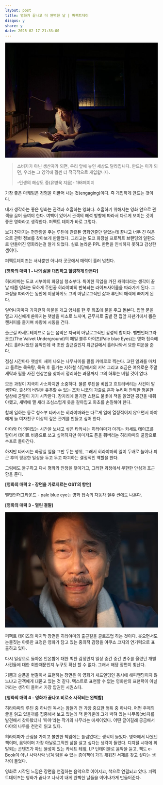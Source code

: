 ```yaml
---
layout: post
title: 영화가 끝나고 더 완벽한 날 | 퍼펙트데이
disqus: y
share: y
date: 2025-02-17 21:33:00
---
```



![퍼펙트데이](images/perfectday2.jpg)




>소비자가 아닌 생산자가 되면, 우리 앞에 놓인 세상도 달라집니다. 만드는 이가 되면, 우리는 그 영역에 훨씬 더 적극적으로 개입합니다.
>
>-인생의 해상도 중(유병욱 지음)-  198페이지


가장 좋은 마케팅은 경험을 이끌어 내는 것(engaging)이다. 즉 개입하게 만드는 것이다.

내가 생각하는 좋은 영화는 관객과 호흡하는 영화다.
호흡하기 위해서는 영화 안으로 관객을 끌어 들여야 한다.
여백이 있어서 관객의 해석 방향에 따라서 다르게 보이는 것이 좋은 영화라고 생각한다.
퍼펙트 데이가 바로 그렇다.

보기 전까지는 편안함을 주는 루틴에 관련된 영화인줄만 알았는데
끝나고 너무 긴 여운으로 관련 정보를 찾아보게 만들었다.
그리고는 도쿄 화장실 프로젝트 브랜딩의 일환으로 만들어진 영화라는걸 알게 되었다.
실로 놀라운 PPL 한편을 인식하지 못하고 감상한 셈이다.

퍼펙트데이즈는 서사뿐만 아니라 곳곳에서 매력이 흘러 넘친다.

**[영화의 매력 1 - 나의 삶을 대입하고 힐링하게 만든다]**

히라야마는 도쿄 시부야의 화장실 청소부다. 특이한 직업을 가진 캐릭터라는 생각이 끝날 때쯤 영화는 묘하게 주인공 히라야먀의 반복되는 라이프사이클을 따라가게 된다. 그 과정을 따라가는 동안에 이상하게도 그의 아날로그적인 삶과 루틴의 매력에 빠지게 된다.

일어나자마자 가지런히 이불을 개고 양치를 한 후 화초에 물을 주고 돌본다. 집앞 문을 열고 자신에게 쏟아지는 햇살을 미소로 느끼며, 근무지로 출발 전 집앞 자판기에서 뽑은 캔커피를 즐기며 차량에 시동을 건다.

출근길 카세트테이프로 듣는 음악은 지극히 아날로그적인 감성의 합이다. 벨벳언더그라운드(The Valvet Underground)의 페일 블루 아이즈(Pale blue Eyes)는 영화 접속에서도 흘러나왔던 음악인데 극 초반 출근길인지 퇴근길에서 흘러나와서 묘한 여운을 준다.

점심 시간마다 햇살이 새어 나오는 나무사이를 필름 카메로로 찍는다. 고된 일과를 마치고 들르는 목욕탕, 목욕 후 즐기는 지하철 식당에서의 저녁 그리고 조금은 여유로운 주말 세탁과 필름 사진 현상본을 찾아서 정리하는 과정까지 그의 하루는 버릴 것이 없다.  

모든 과정이 지극히 사소하지만 소중하다. 물론 루틴을 비집고 흐트러버리는 사건이 발생한다. 출신의 비밀을 유추할 수 있는 조카 니코의 가출로 혼자 누리며 만끽한 평온한 일상에 균열이 가기 시작한다. 잠자리에 들기전 스탠드 불빛에 책을 읽었던 공간을 내줘야했고, 새벽에 깰 새라 조심스럽게 옷을 갈아입고 화초를 손질해야 한다.

함께 일하는 동료 청소부 타카시는 히라야마와는 다르게 일에 열정적이지 않으면서 아야에게 늘 여자친구 이상의 깊은 관계를 만들고 싶어 한다.

아야와 더 의미있는 시간을 보내고 싶은 타카시는 히라야마가 아끼는 카세트 테이프를 팔아서 데이트 비용으로 쓰고 싶어하지만 이마저도 돈을 줘버리는 히라야마의 쿨함으로 수포로 돌아간다.

하지만 타카시는 화장실 일을 그만 두는 행위, 그래서 히라야마의 일이 두배로 늘어나 퇴근 후의 평온한 일상을 두고 두고 파괴하는 결정적인 역할을 한다.

그럼에도 불구하고 다시 평화와 안정을 찾아가고, 그러한 과정에서 무한한 안심과 포근함을 준다.

**[영화의 매력 2 -  장면을 가로지르는 OST의 향연]**

벨벳언더그라운드 - pale blue eye는 영화 접속의 자동차 질주 씬에도 나온다.

**[영화의 매력 3 - 열린 결말]**

![퍼펙트데이](images/perfect.jpg)

퍼펙트 데이즈의 마지막 장면은 히라야마의 출근길을 클로즈업 하는 것이다. 웃으면서도 눈물짓는 야릇한 표정은 영화가 담고 있는 중의적 감정을 야쿠쇼 코지의 연기력으로 표출하고 있다.

다시 일상으로 돌아온 안온함에 대한 벅찬 감정인지 일상 중간 중간 변주를 울렸던 개별 사건들에 대한 회한때문인지 누구도 확신 할 수 없다. 그래서 해당 장면이 빛난다.

기쁨과 슬픔을 번갈아서 표현하는 장면은 이 영화가 새드엔딩인 동시에 해피엔딩이지 않느냐고 관객에게 대묻고 있는 것 같다.  텍스트로 표현할 수 없는 영화만의 표현력이 아닐까라는 생각이 들어서 가장 압권인 시퀀스다.

**[영화의 매력 4 - 영화가 끝나고 비로소 시작되는 완벽함]**

히라야마의 루틴 중 하나인 독서는 잠들기 전 가장 중요한 행위 중 하나다. 어떤 주제의 글을 읽고 있을까를 집중해서 보고 있는데 책 한가운데 크게 박혀 있는 나무목(木)자를 발견해서 찾아봤더니 ‘아야‘라는 작가의 나무라는 에세이였다. 어떤 글이길래 궁금해서 아야의 나무를 천천히 읽고 있다.

히라야마가 관심을 가지고 볼만한 책임에는 틀림없다는 생각이 들었다. 영화에서 나왔던 책이며, 음악이며 가장 아날로그적인 삶을 살고 싶다는 생각이 들었다. 디지털 시대에 휘발되는 콘텐츠가 아닌 물성이 있는 카세트 테잎, LP 턴테이블로 음악을 듣고, 책도 e-Book이 아닌 사락사락 넘겨 읽을 수 있는 종이책이 가득 채워진 서재를 갖고 싶다는 생각이 들었다.

영화로 시작된 느낌은 장면을 연결하는 음악으로 이어지고, 책으로 연결되고 있다. 퍼펙트데이즈는 영화가 끝나고 나서야 내게 완벽한 날들을 이어나가게 만들어준다.

